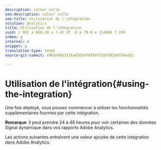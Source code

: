 ```yaml
---
description: valeur nulle
seo-description: valeur nulle
seo-title: Utilisation de l'intégration
solution: Analytics
title: Utilisation de l'intégration
uuid: c 902 a 868-20 a 7-42 df -8 a 79-8 e 154608 f 299
index: y
internal: n
snippet: y
translation-type: tm+mt
source-git-commit: e96de98b3176a05654fdf697210f992b0fd4adb1

---
```



# Utilisation de l'intégration{#using-the-integration}

Une fois déployé, vous pouvez commencer à utiliser les fonctionnalités supplémentaires fournies par cette intégration.

**Remarque**: Il peut prendre 24 à 48 heures pour voir certaines des données Signal dynamique dans vos rapports Adobe Analytics.

Les actions suivantes entraînent une valeur ajoutée de cette intégration dans Adobe Analytics.
